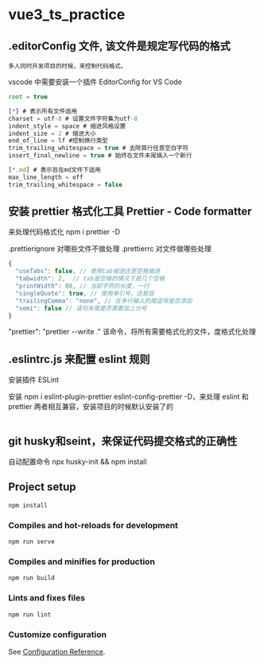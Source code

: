 # vue3_ts_practice

## .editorConfig 文件, 该文件是规定写代码的格式

```
多人同时开发项目的时候，来控制代码格式。
```

vscode 中需要安装一个插件 EditorConfig for VS Code

```js
root = true

[*] # 表示所有文件适用
charset = utf-8 # 设置文件字符集为utf-8
indent_style = space # 缩进风格设置
indent_size = 2 # 缩进大小
end_of_line = lf #控制换行类型
trim_trailing_whitespace = true # 去除首行任意空白字符
insert_final_newline = true # 始终在文件末尾插入一个新行

[*.md] # 表示旨在md文件下适用
max_line_length = off
trim_trailing_whitespace = false

```

## 安装 prettier 格式化工具 Prettier - Code formatter

来处理代码格式化
npm i prettier -D

.prettierignore 对哪些文件不做处理
.prettierrc 对文件做哪些处理

```js
{
  "useTabs": false, // 使用tab缩进还是空格缩进
  "tabwidth": 2,  // tab是空格的情况下是几个空格
  "printWidth": 80, // 当前字符的长度，一行
  "singleQuote": true, // 使用单引号，还是双
  "trailingComma": "none", // 在多行输入的尾逗号是否添加
  "semi": false // 语句末尾是否需要加上分号
}


```

"prettier": "prettier --write ." 该命令，将所有需要格式化的文件，度格式化处理

## .eslintrc.js 来配置 eslint 规则

安装插件 ESLint

安装 npm i eslint-plugin-prettier eslint-config-prettier -D，来处理 eslint 和 prettier 两者相互兼容，安装项目的时候默认安装了的

```

```
## git husky和seint，来保证代码提交格式的正确性
自动配置命令
npx husky-init && npm install
## Project setup

```
npm install
```

### Compiles and hot-reloads for development

```
npm run serve
```

### Compiles and minifies for production

```
npm run build
```

### Lints and fixes files

```
npm run lint
```

### Customize configuration

See [Configuration Reference](https://cli.vuejs.org/config/).

